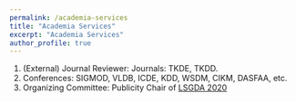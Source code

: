 ```yaml
---
permalink: /academia-services
title: "Academia Services"
excerpt: "Academia Services"
author_profile: true
---
```

1. (External) Journal Reviewer: Journals: TKDE, TKDD.
2. Conferences: SIGMOD, VLDB, ICDE, KDD, WSDM, CIKM, DASFAA, etc.
3. Organizing Committee: Publicity Chair of [LSGDA 2020](https://www.google.com/url?q=https%3A%2F%2Flsgda.github.io%2F2020%2F&sa=D&sntz=1&usg=AFQjCNFYfkgg9wBrWW8wUaG8GCGXJz3z_A)

